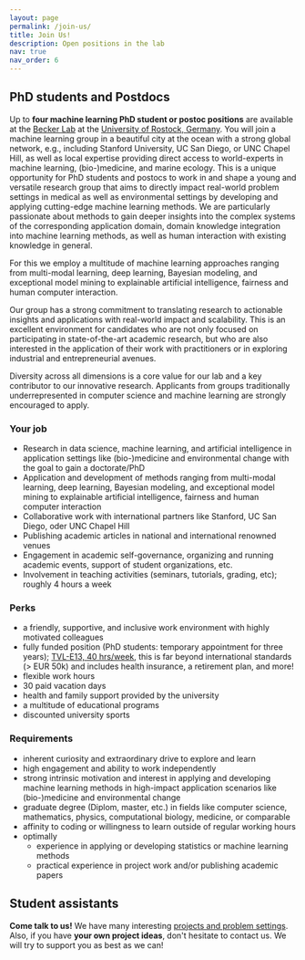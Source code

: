 ```yaml
---
layout: page
permalink: /join-us/
title: Join Us!
description: Open positions in the lab
nav: true
nav_order: 6
---
```


## PhD students and Postdocs

<!-- The Becker Lab is looking for **up to four PhD students and postdocs** motivated to work on high-impact problem settings in real-world applications like medicine, biology, environmental change, or human behavior.
You will be working on developing and applying methods from artificial intelligence, machine learning, data mining, explainable AI and HCI. -->

Up to **four machine learning PhD student or postoc positions** are available at the [Becker Lab](https://bckrlab.org) at the [University of Rostock, Germany](https://www.uni-rostock.de).
You will join a machine learning group in a beautiful city at the ocean with a strong global network, e.g., including Stanford University, UC San Diego, or UNC Chapel Hill, as well as local expertise providing direct access to world-experts in machine learning, (bio-)medicine, and marine ecology.
This is a unique opportunity for PhD students and postocs to work in and shape a young and versatile research group that aims to directly impact real-world problem settings in medical as well as environmental settings by developing and applying cutting-edge machine learning methods.
We are particularly passionate about methods to gain deeper insights into the complex systems of the corresponding application domain, domain knowledge integration into machine learning methods, as well as human interaction with existing knowledge in general.
<!-- Our research will cover a wide range of high-impact topics ranging from clinical and bio-medical applications to environmental change and marine ecosystems. -->
<!-- integrating for example experimental biomarkers, single cell data, mental health, physical fitness, immune . -->
<!-- Particular areas of interest include pregnancy and neonatology, physical and biological aging, ... -->
For this we employ a multitude of machine learning approaches ranging from multi-modal learning, deep learning, Bayesian modeling, and exceptional model mining to explainable artificial intelligence, fairness and human computer interaction.

Our group has a strong commitment to translating research to actionable insights and applications with real-world impact and scalability. <!-- We encourage (and financially support) our postdoctoral fellows to receive extensive training in entrepreneurship and business management from Stanford’s School of Business.  --> This is an excellent environment for candidates who are not only focused on participating in state-of-the-art academic research, but who are also interested in the application of their work with practitioners or in exploring industrial and entrepreneurial avenues.

Diversity across all dimensions is a core value for our lab and a key contributor to our innovative research.
Applicants from groups traditionally underrepresented in computer science and machine learning are strongly encouraged to apply.

### Your job

* Research in data science, machine learning, and artificial intelligence in application settings like (bio-)medicine and environmental change with the goal to gain a doctorate/PhD
* Application and development of methods ranging from multi-modal learning, deep learning, Bayesian modeling, and exceptional model mining to explainable artificial intelligence, fairness and human computer interaction
* Collaborative work with international partners like Stanford, UC San Diego, oder UNC Chapel Hill
* Publishing academic articles in national and international renowned venues
* Engagement in academic self-governance, organizing and running academic events, support of student organizations, etc.
* Involvement in teaching activities (seminars, tutorials, grading, etc); roughly 4 hours a week

### Perks

* a friendly, supportive, and inclusive work environment with highly motivated colleagues
* fully funded position (PhD students: temporary appointment for three years); [TVL-E13, 40 hrs/week](https://oeffentlicher-dienst.info/c/t/rechner/tv-l/west?id=tv-l-2021&g=E_13&s=1&zv=VBL&z=100&zulage=&stj=2022b&stkl=1&r=0&zkf=0&kk=15.5%25), this is far beyond international standards (> EUR 50k) and includes health insurance, a retirement plan, and more!
* flexible work hours
* 30 paid vacation days
* health and family support provided by the university
* a multitude of educational programs
* discounted university sports

### Requirements

* inherent curiosity and extraordinary drive to explore and learn
* high engagement and ability to work independently
* strong intrinsic motivation and interest in applying and developing machine learning methods in high-impact application scenarios like (bio-)medicine and environmental change
* graduate degree (Diplom, master, etc.) in fields like computer science, mathematics, physics, computational biology, medicine, or comparable
* affinity to coding or willingness to learn outside of regular working hours
* optimally
    * experience in applying or developing statistics or machine learning methods
    * practical experience in project work and/or publishing academic papers


## Student assistants

**Come talk to us!** We have many interesting [projects and problem settings](/projects). Also, if you have **your own project ideas**, don't hesitate to contact us. We will try to support you as best as we can!
